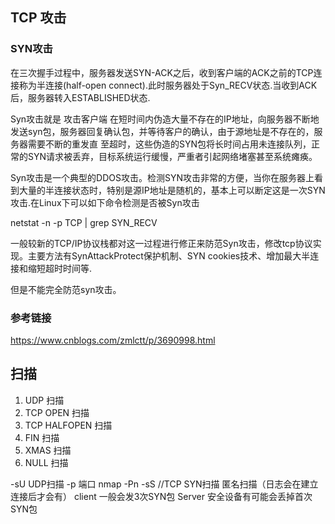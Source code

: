 ## TCP 攻击
### SYN攻击
在三次握手过程中，服务器发送SYN-ACK之后，收到客户端的ACK之前的TCP连接称为半连接(half-open connect).此时服务器处于Syn_RECV状态.当收到ACK后，服务器转入ESTABLISHED状态.

Syn攻击就是 攻击客户端 在短时间内伪造大量不存在的IP地址，向服务器不断地发送syn包，服务器回复确认包，并等待客户的确认，由于源地址是不存在的，服务器需要不断的重发直 至超时，这些伪造的SYN包将长时间占用未连接队列，正常的SYN请求被丢弃，目标系统运行缓慢，严重者引起网络堵塞甚至系统瘫痪。

Syn攻击是一个典型的DDOS攻击。检测SYN攻击非常的方便，当你在服务器上看到大量的半连接状态时，特别是源IP地址是随机的，基本上可以断定这是一次SYN攻击.在Linux下可以如下命令检测是否被Syn攻击

netstat -n -p TCP | grep SYN_RECV

一般较新的TCP/IP协议栈都对这一过程进行修正来防范Syn攻击，修改tcp协议实现。主要方法有SynAttackProtect保护机制、SYN cookies技术、增加最大半连接和缩短超时时间等.

但是不能完全防范syn攻击。

### 参考链接
https://www.cnblogs.com/zmlctt/p/3690998.html


## 扫描
1. UDP  扫描
1. TCP OPEN 扫描
1. TCP HALFOPEN 扫描
1. FIN 扫描
1. XMAS 扫描
1. NULL 扫描




-sU UDP扫描
-p <port-num> 端口
nmap -Pn 
-sS     //TCP SYN扫描
    匿名扫描（日志会在建立连接后才会有）
    client 一般会发3次SYN包
    Server 安全设备有可能会丢掉首次SYN包











